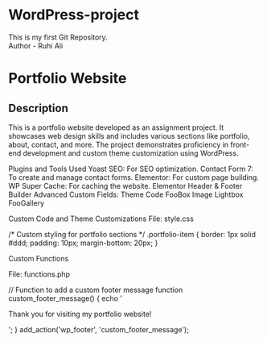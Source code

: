 # WordPress-project
This is my first Git Repository. 
<br>
Author - Ruhi Ali

# Portfolio Website

## Description
This is a portfolio website developed as an assignment project. It showcases web design skills and includes various sections like portfolio, about, contact, and more. The project demonstrates proficiency in front-end development and custom theme customization using WordPress.

Plugins and Tools Used
Yoast SEO: For SEO optimization.
Contact Form 7: To create and manage contact forms.
Elementor: For custom page building.
WP Super Cache: For caching the website.
Elementor Header & Footer Builder
Advanced Custom Fields: Theme Code
FooBox Image Lightbox
FooGallery

Custom Code and Theme Customizations
File: style.css

/* Custom styling for portfolio sections */
.portfolio-item {
    border: 1px solid #ddd;
    padding: 10px;
    margin-bottom: 20px;
}

Custom Functions

File: functions.php

// Function to add a custom footer message
function custom_footer_message() {
    echo '<p>Thank you for visiting my portfolio website!</p>';
}
add_action('wp_footer', 'custom_footer_message');

